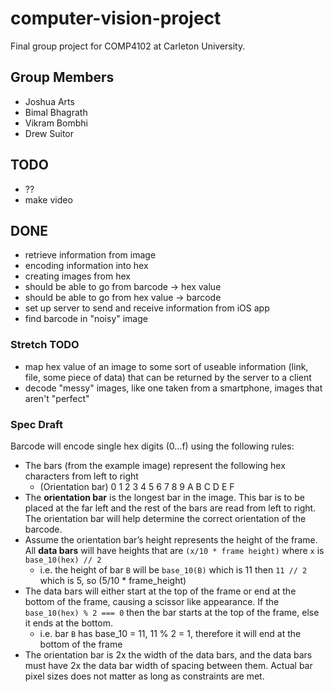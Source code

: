 # computer-vision-project

Final group project for COMP4102 at Carleton University.

## Group Members

- Joshua Arts
- Bimal Bhagrath
- Vikram Bombhi
- Drew Suitor


## TODO
- ??
- make video

## DONE
- retrieve information from image
- encoding information into hex
- creating images from hex
- should be able to go from barcode -> hex value
- should be able to go from hex value -> barcode
- set up server to send and receive information from iOS app
- find barcode in "noisy" image

### Stretch TODO
- map hex value of an image to some sort of useable information (link, file, some piece of data) that can be returned by the server to a client
- decode "messy" images, like one taken from a smartphone, images that aren't "perfect"

### Spec Draft

Barcode will encode single hex digits (0…f) using the following rules:

- The bars (from the example image) represent the following hex characters from left to right
    - (Orientation bar) 0 1 2 3 4 5 6 7 8 9 A B C D E F
- The __orientation bar__ is the longest bar in the image. This bar is to be placed at the far left and the rest of the bars are read from left to right. The orientation bar will help determine the correct orientation of the barcode.
- Assume the orientation bar’s height represents the height of the frame. All __data bars__ will have heights that are `(x/10 * frame height)` where `x` is `base_10(hex) // 2`
    - i.e. the height of bar `B` will be `base_10(B)` which is 11 then `11 // 2` which is 5, so (5/10 * frame_height)
- The data bars will either start at the top of the frame or end at the bottom of the frame, causing a scissor like appearance. If the `base_10(hex) % 2 === 0` then the bar starts at the top of the frame, else it ends at the bottom.
    - i.e. bar `B` has base_10 = 11, 11 % 2 = 1, therefore it will end at the bottom of the frame
- The orientation bar is 2x the width of the data bars, and the data bars must have 2x the data bar width of spacing between them. Actual bar pixel sizes does not matter as long as constraints are met.

